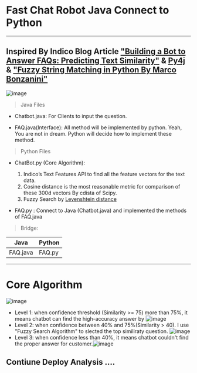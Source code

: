 # Fast Chat Robot Java Connect to Python

---
## Inspired By Indico Blog Article ["Building a Bot to Answer FAQs: Predicting Text Similarity"](https://indico.io/blog/faqs-bot-text-features-api/) & [Py4j](https://www.py4j.org/) & ["Fuzzy String Matching in Python By Marco Bonzanini"](https://marcobonzanini.com/2015/02/25/fuzzy-string-matching-in-python/)


![image](http://i4.buimg.com/567571/8429a9ca09bf8760.png)



> Java Files

- Chatbot.java: For Clients to input the question.

- FAQ.java(Interface): All method will be implemented by python. Yeah, You are not in dream. Python will decide how to implement these method.

> Python Files

- ChatBot.py (Core Algorithm): 
    
    1. Indico’s Text Features API to find all the feature vectors for the text data.
    2. Cosine distance is the most reasonable metric for comparison of these 300d vectors By cdista of Scipy.
    3. Fuzzy Search by [Levenshtein distance](https://github.com/seatgeek/fuzzywuzzy) 
    

- FAQ.py : Connect to Java (Chatbot.java) and implemented the methods of FAQ.java 



> Bridge:

Java | Python
---|---
FAQ.java | FAQ.py




---
# Core Algorithm

![image](http://i4.buimg.com/567571/74907be0ac9b9c55.png)

- Level 1: when confidence threshold (Similarity >= 75) more than 75%, it means chatbot can find the high-accuracy answer by ![image](http://i2.buimg.com/567571/f88ec484f0b10ba4.png)
- Level 2: when confidence between 40% and 75%(Similarity > 40). I use "Fuzzy Search Algorithm" to slected the top similiraty question. ![image](http://i4.buimg.com/567571/1ef668b740414d2f.png)
- Level 3: when confidence less than 40%, it means chatbot couldn't find the proper answer for customer.![image](http://i1.piimg.com/567571/0e406e8d792587eb.png)


## Contiune Deploy Analysis ....